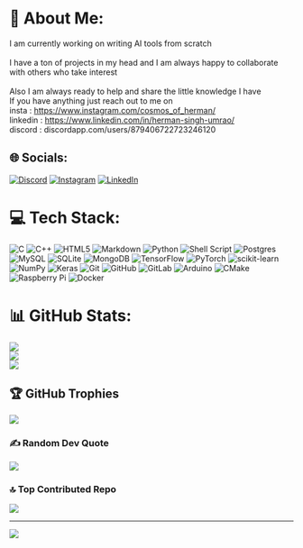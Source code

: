 # 💫 About Me:
I am currently working on writing AI tools from scratch<br><br>I have a ton of projects in my head and I am always happy to collaborate with others who take interest<br><br>Also I am always ready to help and share the little knowledge I have<br>If you have anything just reach out to me on <br>insta : https://www.instagram.com/cosmos_of_herman/<br>linkedin : https://www.linkedin.com/in/herman-singh-umrao/<br>discord :  discordapp.com/users/879406722723246120


## 🌐 Socials:
[![Discord](https://img.shields.io/badge/Discord-%237289DA.svg?logo=discord&logoColor=white)](https://discord.gg/879406722723246120) [![Instagram](https://img.shields.io/badge/Instagram-%23E4405F.svg?logo=Instagram&logoColor=white)](https://instagram.com/cosmos_of_herman) [![LinkedIn](https://img.shields.io/badge/LinkedIn-%230077B5.svg?logo=linkedin&logoColor=white)](https://linkedin.com/in/herman-singh-umrao) 

# 💻 Tech Stack:
![C](https://img.shields.io/badge/c-%2300599C.svg?style=plastic&logo=c&logoColor=white) ![C++](https://img.shields.io/badge/c++-%2300599C.svg?style=plastic&logo=c%2B%2B&logoColor=white) ![HTML5](https://img.shields.io/badge/html5-%23E34F26.svg?style=plastic&logo=html5&logoColor=white) ![Markdown](https://img.shields.io/badge/markdown-%23000000.svg?style=plastic&logo=markdown&logoColor=white) ![Python](https://img.shields.io/badge/python-3670A0?style=plastic&logo=python&logoColor=ffdd54) ![Shell Script](https://img.shields.io/badge/shell_script-%23121011.svg?style=plastic&logo=gnu-bash&logoColor=white) ![Postgres](https://img.shields.io/badge/postgres-%23316192.svg?style=plastic&logo=postgresql&logoColor=white) ![MySQL](https://img.shields.io/badge/mysql-4479A1.svg?style=plastic&logo=mysql&logoColor=white) ![SQLite](https://img.shields.io/badge/sqlite-%2307405e.svg?style=plastic&logo=sqlite&logoColor=white) ![MongoDB](https://img.shields.io/badge/MongoDB-%234ea94b.svg?style=plastic&logo=mongodb&logoColor=white) ![TensorFlow](https://img.shields.io/badge/TensorFlow-%23FF6F00.svg?style=plastic&logo=TensorFlow&logoColor=white) ![PyTorch](https://img.shields.io/badge/PyTorch-%23EE4C2C.svg?style=plastic&logo=PyTorch&logoColor=white) ![scikit-learn](https://img.shields.io/badge/scikit--learn-%23F7931E.svg?style=plastic&logo=scikit-learn&logoColor=white) ![NumPy](https://img.shields.io/badge/numpy-%23013243.svg?style=plastic&logo=numpy&logoColor=white) ![Keras](https://img.shields.io/badge/Keras-%23D00000.svg?style=plastic&logo=Keras&logoColor=white) ![Git](https://img.shields.io/badge/git-%23F05033.svg?style=plastic&logo=git&logoColor=white) ![GitHub](https://img.shields.io/badge/github-%23121011.svg?style=plastic&logo=github&logoColor=white) ![GitLab](https://img.shields.io/badge/gitlab-%23181717.svg?style=plastic&logo=gitlab&logoColor=white) ![Arduino](https://img.shields.io/badge/-Arduino-00979D?style=plastic&logo=Arduino&logoColor=white) ![CMake](https://img.shields.io/badge/CMake-%23008FBA.svg?style=plastic&logo=cmake&logoColor=white) ![Raspberry Pi](https://img.shields.io/badge/-RaspberryPi-C51A4A?style=plastic&logo=Raspberry-Pi) ![Docker](https://img.shields.io/badge/docker-%230db7ed.svg?style=plastic&logo=docker&logoColor=white)
# 📊 GitHub Stats:
![](https://github-readme-stats.vercel.app/api?username=hermanumrao&theme=nightowl&hide_border=false&include_all_commits=true&count_private=true)<br/>
![](https://github-readme-streak-stats.herokuapp.com/?user=hermanumrao&theme=nightowl&hide_border=false)<br/>
![](https://github-readme-stats.vercel.app/api/top-langs/?username=hermanumrao&theme=nightowl&hide_border=false&include_all_commits=true&count_private=true&layout=compact)

## 🏆 GitHub Trophies
![](https://github-profile-trophy.vercel.app/?username=hermanumrao&theme=cobalt&no-frame=false&no-bg=true&margin-w=4)

### ✍️ Random Dev Quote
![](https://quotes-github-readme.vercel.app/api?type=vetical&theme=tokyonight)

### 🔝 Top Contributed Repo
![](https://github-contributor-stats.vercel.app/api?username=hermanumrao&limit=5&theme=transparent&combine_all_yearly_contributions=true)

---
[![](https://visitcount.itsvg.in/api?id=hermanumrao&icon=5&color=3)](https://visitcount.itsvg.in)

<!-- Proudly created with GPRM ( https://gprm.itsvg.in ) -->